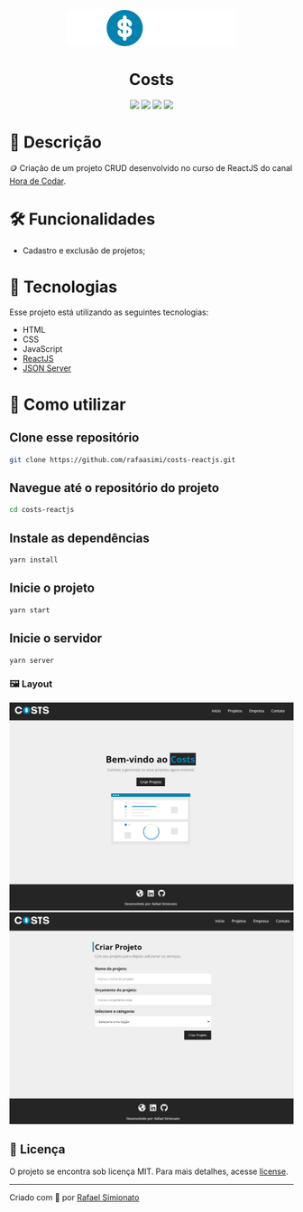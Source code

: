 <p align='center'><img width='300' src="./.github/costs-logo.svg"/></p>
<h1 align='center'>Costs</h1>
<p align='center'>
<img src="https://img.shields.io/github/repo-size/rafaasimi/costs-reactjs?color=0083B0">
<img src="https://img.shields.io/github/languages/count/rafaasimi/costs-reactjs?color=0083B0">
<img src="https://img.shields.io/github/last-commit/rafaasimi/costs-reactjs?color=0083B0">
<img src="https://img.shields.io/github/license/rafaasimi/costs-reactjs?color=0083B0">
</p>

# 🔖 Descrição
<p> 🪙 Criação de um projeto CRUD desenvolvido no curso de ReactJS do canal <a href="https://www.youtube.com/watch?v=FXqX7oof0I4" target="_new">Hora de Codar</a>.<p>

# 🛠️ Funcionalidades
- Cadastro e exclusão de projetos;

# 🚀 Tecnologias
Esse projeto está utilizando as seguintes tecnologias:
- HTML
- CSS
- JavaScript
- [ReactJS](https://create-react-app.dev/)
- [JSON Server](https://github.com/typicode/json-server)


# 🎲 Como utilizar

## Clone esse repositório
```sh
git clone https://github.com/rafaasimi/costs-reactjs.git
```


## Navegue até o repositório do projeto
```sh
cd costs-reactjs
```


## Instale as dependências
```sh
yarn install
```

## Inicie o projeto
```sh
yarn start
```

## Inicie o servidor
```sh
yarn server
```

<h3>🖼 Layout</h3>
<img src="./.github/tela-inicial.png">
<img src="./.github/tela-novoprojeto.png">

## 📝 Licença
<p>O projeto se encontra sob licença MIT. Para mais detalhes, acesse <a href='LICENSE'>license<a>.</p>

---
<p>Criado com 💙 por <a href='https://github.com/rafaasimi/' target='_blank'>Rafael Simionato</a></p>
